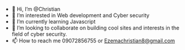 - 👋 Hi, I’m @Christian
- 👀 I’m interested in Web development and Cyber security
- 🌱 I’m currently learning Javascript
- 💞️ I’m looking to collaborate on building cool sites and interests in the field of cyber security.
- 📫 How to reach me 09072856755 or Ezemachristian8@gmail.com

<!---
MEGTECH1234/MEGTECH1234 is a ✨ special ✨ repository because its `README.md` (this file) appears on your GitHub profile.
You can click the Preview link to take a look at your changes.
--->
